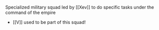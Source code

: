 Specialized military squad led by [[Xev]] to do specific tasks under the command of the empire
- [[V]] used to be part of this squad!

